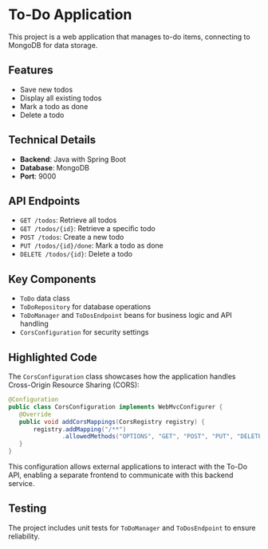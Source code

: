 # To-Do Application

This project is a web application that manages to-do items, connecting to MongoDB for data storage.

## Features

- Save new todos
- Display all existing todos
- Mark a todo as done
- Delete a todo

## Technical Details

- **Backend**: Java with Spring Boot
- **Database**: MongoDB
- **Port**: 9000

## API Endpoints

- `GET /todos`: Retrieve all todos
- `GET /todos/{id}`: Retrieve a specific todo
- `POST /todos`: Create a new todo
- `PUT /todos/{id}/done`: Mark a todo as done
- `DELETE /todos/{id}`: Delete a todo

## Key Components

- `ToDo` data class
- `ToDoRepository` for database operations
- `ToDoManager` and `ToDosEndpoint` beans for business logic and API handling
- `CorsConfiguration` for security settings

## Highlighted Code

The `CorsConfiguration` class showcases how the application handles Cross-Origin Resource Sharing (CORS):

```java
@Configuration
public class CorsConfiguration implements WebMvcConfigurer {
   @Override
   public void addCorsMappings(CorsRegistry registry) {
       registry.addMapping("/**")
               .allowedMethods("OPTIONS", "GET", "POST", "PUT", "DELETE");
   }
}
```

This configuration allows external applications to interact with the To-Do API, enabling a separate frontend to communicate with this backend service.

## Testing

The project includes unit tests for `ToDoManager` and `ToDosEndpoint` to ensure reliability.
